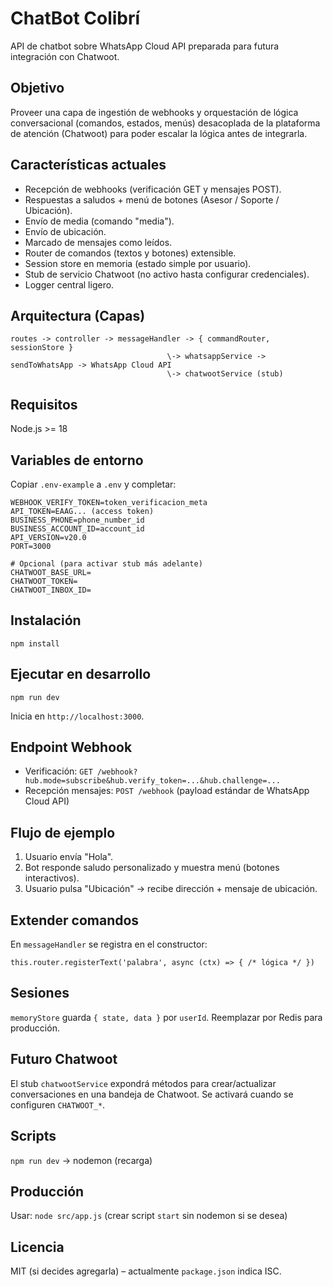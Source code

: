 # ChatBot Colibrí

API de chatbot sobre WhatsApp Cloud API preparada para futura integración con Chatwoot.

## Objetivo
Proveer una capa de ingestión de webhooks y orquestación de lógica conversacional (comandos, estados, menús) desacoplada de la plataforma de atención (Chatwoot) para poder escalar la lógica antes de integrarla.

## Características actuales
- Recepción de webhooks (verificación GET y mensajes POST).
- Respuestas a saludos + menú de botones (Asesor / Soporte / Ubicación).
- Envío de media (comando "media").
- Envío de ubicación.
- Marcado de mensajes como leídos.
- Router de comandos (textos y botones) extensible.
- Session store en memoria (estado simple por usuario).
- Stub de servicio Chatwoot (no activo hasta configurar credenciales).
- Logger central ligero.

## Arquitectura (Capas)
```
routes -> controller -> messageHandler -> { commandRouter, sessionStore }
								   \-> whatsappService -> sendToWhatsApp -> WhatsApp Cloud API
								   \-> chatwootService (stub)
```

## Requisitos
Node.js >= 18

## Variables de entorno
Copiar `.env-example` a `.env` y completar:
```
WEBHOOK_VERIFY_TOKEN=token_verificacion_meta
API_TOKEN=EAAG... (access token)
BUSINESS_PHONE=phone_number_id
BUSINESS_ACCOUNT_ID=account_id
API_VERSION=v20.0
PORT=3000

# Opcional (para activar stub más adelante)
CHATWOOT_BASE_URL=
CHATWOOT_TOKEN=
CHATWOOT_INBOX_ID=
```

## Instalación
```
npm install
```

## Ejecutar en desarrollo
```
npm run dev
```
Inicia en `http://localhost:3000`.

## Endpoint Webhook
- Verificación: `GET /webhook?hub.mode=subscribe&hub.verify_token=...&hub.challenge=...`
- Recepción mensajes: `POST /webhook` (payload estándar de WhatsApp Cloud API)

## Flujo de ejemplo
1. Usuario envía "Hola".
2. Bot responde saludo personalizado y muestra menú (botones interactivos).
3. Usuario pulsa "Ubicación" -> recibe dirección + mensaje de ubicación.

## Extender comandos
En `messageHandler` se registra en el constructor:
```
this.router.registerText('palabra', async (ctx) => { /* lógica */ })
```

## Sesiones
`memoryStore` guarda `{ state, data }` por `userId`. Reemplazar por Redis para producción.

## Futuro Chatwoot
El stub `chatwootService` expondrá métodos para crear/actualizar conversaciones en una bandeja de Chatwoot. Se activará cuando se configuren `CHATWOOT_*`.

## Scripts
`npm run dev` -> nodemon (recarga)

## Producción
Usar: `node src/app.js` (crear script `start` sin nodemon si se desea)

## Licencia
MIT (si decides agregarla) – actualmente `package.json` indica ISC.

